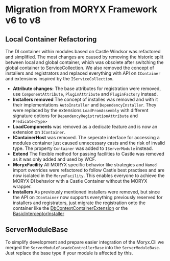 # Migration from MORYX Framework v6 to v8


## Local Container Refactoring
The DI container within modules based on Castle Windsor was refactored and simplified. The most changes are caused by removing the historic split between local and global container, which was obsolete after switching the global container to ServiceCollection. We also removed the concept of installers and registrators and replaced everything with API on `IContainer` and extensions inspired by the `IServiceCollection`. 

- **Attribute changes:** The base attributes for registration were removed, use `ComponentAttribute`, `PluginAttribute` and `PluginFactory` instead.
- **Installers removed** The concept of installes was removed and with it their implementations `AutoInstaller` and `DependencyInstaller`. They were replaced by the extensions `LoadFromAssembly` with different signature options for `DependencyRegistrationAttribute` and `Predicate<Type>`
- **LoadComponents** was removed as a dedicate feature and is now an extension on `IContainer`.
- **IContainerHost** was removed. The seperate interface for accessing a modules container just caused unnecessary casts and the risk of invalid type. The property `Container` was added to `IServerModule` instead.
- **Extend** The flexible method for passing facilities to Castle was removed as it was only added and used by WCF.
- **MoryxFacility** All MORYX specific behavior like strategies and `Named` import overrides were refactored to follow Castle best practises and are now isolated in the `MoryxFacility`. This enables everyone to achieve the MORYX DI behavior with a Castle Container without the MORYX wrapper.
- **Installers** As previously mentioned installers were removed, but since the API on `IContainer` now supports everything previously reserved for installers and registrators, just migrate the registration onto the container like the [DbContextContainerExtension](https://github.com/PHOENIXCONTACT/MORYX-Framework/blob/future/src/Moryx.Model/DbContextContainerExtension.cs) or the [BasicInterceptorInstaller](https://github.com/PHOENIXCONTACT/MORYX-Framework/blob/future/src/Moryx.TestTools.UnitTest/BasicInterceptorInstaller.cs)

## ServerModuleBase

To simplify development and prepare easier integration of the Moryx.Cli we merged the `ServerModuleFacadeControllerBase` into the `ServerModuleBase`. Just replace the base type if your module is affected by this.
